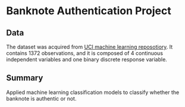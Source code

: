 # Banknote Authentication Project #

## Data 
The dataset was acquired from [UCI machine learning reposotiory](https://archive.ics.uci.edu/ml/datasets/banknote+authentication).
It contains 1372 observations, and it is composed of 4 continuous independent variables and one binary discrete response variable.

## Summary
Applied machine learning classification models to classify whether the banknote is authentic or not.
